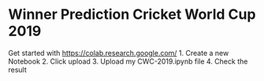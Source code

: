 # Winner Prediction Cricket World Cup 2019
  Get started with https://colab.research.google.com/
    1. Create a new Notebook
    2. Click upload 
    3. Upload my CWC-2019.ipynb file
    4. Check the result
